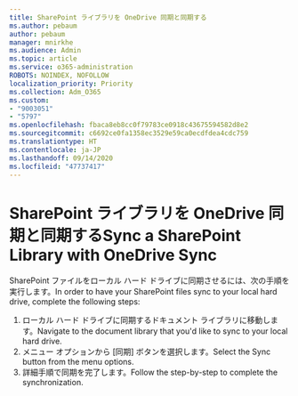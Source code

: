 ```yaml
---
title: SharePoint ライブラリを OneDrive 同期と同期する
ms.author: pebaum
author: pebaum
manager: mnirkhe
ms.audience: Admin
ms.topic: article
ms.service: o365-administration
ROBOTS: NOINDEX, NOFOLLOW
localization_priority: Priority
ms.collection: Adm_O365
ms.custom:
- "9003051"
- "5797"
ms.openlocfilehash: fbaca8eb8cc0f79783ce0918c43675594582d8e2
ms.sourcegitcommit: c6692ce0fa1358ec3529e59ca0ecdfdea4cdc759
ms.translationtype: HT
ms.contentlocale: ja-JP
ms.lasthandoff: 09/14/2020
ms.locfileid: "47737417"
---
```

# <a name="sync-a-sharepoint-library-with-onedrive-sync"></a><span data-ttu-id="f34c2-102">SharePoint ライブラリを OneDrive 同期と同期する</span><span class="sxs-lookup"><span data-stu-id="f34c2-102">Sync a SharePoint Library with OneDrive Sync</span></span>

<span data-ttu-id="f34c2-103">SharePoint ファイルをローカル ハード ドライブに同期させるには、次の手順を実行します。</span><span class="sxs-lookup"><span data-stu-id="f34c2-103">In order to have your SharePoint files sync to your local hard drive, complete the following steps:</span></span>

1. <span data-ttu-id="f34c2-104">ローカル ハード ドライブに同期するドキュメント ライブラリに移動します。</span><span class="sxs-lookup"><span data-stu-id="f34c2-104">Navigate to the document library that you'd like to sync to your local hard drive.</span></span>
2. <span data-ttu-id="f34c2-105">メニュー オプションから [同期] ボタンを選択します。</span><span class="sxs-lookup"><span data-stu-id="f34c2-105">Select the Sync button from the menu options.</span></span>
3. <span data-ttu-id="f34c2-106">詳細手順で同期を完了します。</span><span class="sxs-lookup"><span data-stu-id="f34c2-106">Follow the step-by-step to complete the synchronization.</span></span>